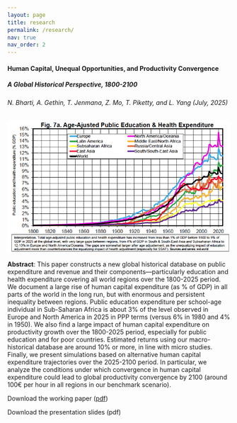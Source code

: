 ```yaml
---
layout: page
title: research
permalink: /research/
nav: true
nav_order: 2
---
```


#### Human Capital, Unequal Opportunities, and Productivity Convergence

##### A Global Historical Perspective, 1800-2100

###### N. Bharti, A. Gethin, T. Jenmana, Z. Mo, T. Piketty, and L. Yang (July, 2025)

<p align="center">
    <img src="/assets/img/fig7a.jpg" alt="Age-adjusted public education and health expenditure" width="600" />
</p>

**Abstract**: This paper constructs a new global historical database on public expenditure and revenue and their components—particularly education and health expenditure covering all world regions over the 1800-2025 period. We document a large rise of human capital expenditure (as % of GDP) in all parts of the world in the long run, but with enormous and persistent inequality between regions. Public education expenditure per school-age individual in Sub-Saharan Africa is about 3% of the level observed in Europe and North America in 2025 in PPP terms (versus 6% in 1980 and 4% in 1950). We also find a large impact of human capital expenditure on productivity growth over the 1800-2025 period, especially for public education and for poor countries. Estimated returns using our macro-historical database are around 10% or more, in line with micro studies. Finally, we present simulations based on alternative human capital expenditure trajectories over the 2025-2100 period. In particular, we analyze the conditions under which convergence in human capital expenditure could lead to global productivity convergence by 2100 (around 100€ per hour in all regions in our benchmark scenario).

Download the working paper ([pdf](https://wid.world/document/human-capital-unequal-opportunities-and-productivity-convergence-a-global-historical-perspective-1800-2100-world-inequality-lab-working-paper-2025-15/))

Download the presentation slides (pdf)
